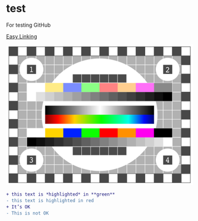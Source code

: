 # test
For testing GitHub

[Easy Linking](https://gritty-gitty.github.io/test/relative)

![Test image](img/ivak_TV_Test_Screen.png?raw=true "TV test")

```diff
+ this text is *highlighted* in **green**
- this text is highlighted in red
+ It’s OK
- This is not OK
```
